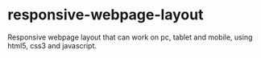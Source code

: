 # responsive-webpage-layout
Responsive webpage layout that can work on pc, tablet and mobile, using html5, css3 and javascript.
